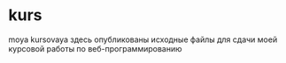 # kurs
moya kursovaya
здесь опубликованы исходные файлы для сдачи моей курсовой работы по веб-программированию
